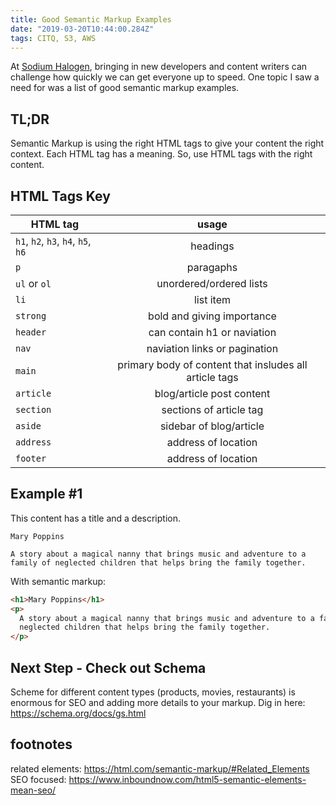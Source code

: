 ```yaml
---
title: Good Semantic Markup Examples
date: "2019-03-20T10:44:00.284Z"
tags: CITQ, S3, AWS
---
```


At [Sodium Halogen](http://sodiumhalogen.com?ref=chancesmithio-blog), bringing in new developers and content writers can challenge how quickly we can get everyone up to speed. One topic I saw a need for was a list of good semantic markup examples.

## TL;DR

Semantic Markup is using the right HTML tags to give your content the right context. Each HTML tag has a meaning. So, use HTML tags with the right content.

## HTML Tags Key

| HTML tag                           |                         usage                          |
| ---------------------------------- | :----------------------------------------------------: |
| `h1`, `h2`, `h3`, `h4`, `h5`, `h6` |                        headings                        |
| `p`                                |                       paragaphs                        |
| `ul` or `ol`                       |                unordered/ordered lists                 |
| `li`                               |                       list item                        |
| `strong`                           |               bold and giving importance               |
| `header`                           |              can contain h1 or naviation               |
| `nav`                              |             naviation links or pagination              |
| `main`                             | primary body of content that insludes all article tags |
| `article`                          |               blog/article post content                |
| `section`                          |                sections of article tag                 |
| `aside`                            |                sidebar of blog/article                 |
| `address`                          |                  address of location                   |
| `footer`                           |                  address of location                   |

## Example #1

This content has a title and a description.

```
Mary Poppins

A story about a magical nanny that brings music and adventure to a family of neglected children that helps bring the family together.
```

With semantic markup:

```html
<h1>Mary Poppins</h1>
<p>
  A story about a magical nanny that brings music and adventure to a family of
  neglected children that helps bring the family together.
</p>
```

## Next Step - Check out Schema

Scheme for different content types (products, movies, restaurants) is enormous for SEO and adding more details to your markup. Dig in here: https://schema.org/docs/gs.html

## footnotes

related elements: https://html.com/semantic-markup/#Related_Elements
SEO focused: https://www.inboundnow.com/html5-semantic-elements-mean-seo/
